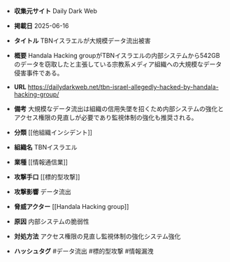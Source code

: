 - **収集元サイト**
Daily Dark Web

- **掲載日**
2025-06-16

- **タイトル**
TBNイスラエルが大規模データ流出被害

- **概要**
Handala Hacking groupがTBNイスラエルの内部システムから542GBのデータを窃取したと主張している宗教系メディア組織への大規模なデータ侵害事件である。

- **URL**
https://dailydarkweb.net/tbn-israel-allegedly-hacked-by-handala-hacking-group/

- **備考**
大規模なデータ流出は組織の信用失墜を招くため内部システムの強化とアクセス権限の見直しが必要であり監視体制の強化も推奨される。

- **分類**
[[他組織インシデント]]

- **組織名**
TBNイスラエル

- **業種**
[[情報通信業]]

- **攻撃手口**
[[標的型攻撃]]

- **攻撃影響**
データ流出

- **脅威アクター**
[[Handala Hacking group]]

- **原因**
内部システムの脆弱性

- **対処方法**
アクセス権限の見直し監視体制の強化システム強化

- **ハッシュタグ**
#データ流出 #標的型攻撃 #情報漏洩
